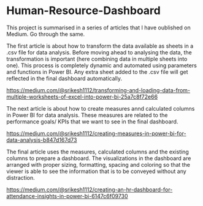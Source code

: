 # Human-Resource-Dashboard

This project is summarised in a series of articles that I have oublished on Medium. Go through the same.

The first article is about how to transform the data available as sheets in a .csv file for data analysis. Before moving ahead to analysing the data, the transformation is important (here combining data in multiple sheets into one). This process is completely dynamic and automated using parameters and functions in Power BI. Any extra sheet added to the .csv file will get reflected in the final dashboard automatically. 

https://medium.com/@srikesh1112/transforming-and-loading-data-from-multiple-worksheets-of-excel-into-power-bi-25a7c8f72e66

The next article is about how to create measures annd calculated columns in Power BI for data analysis. These measures are related to the performance goals/ KPIs that we want to see in the final dashboard.

https://medium.com/@srikesh1112/creating-measures-in-power-bi-for-data-analysis-b847d167d73

The final article uses the measures, calculated columns and the existing columns to prepare a dashboard. The visualizations in the dashboard are arranged with proper sizing, formatting, spacing and coloring so that the viewer is able to see the information that is to be conveyed without any distraction.

https://medium.com/@srikesh1112/creating-an-hr-dashboard-for-attendance-insights-in-power-bi-6147c6f09730
